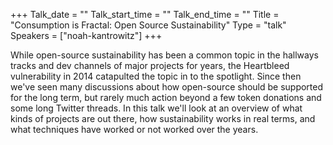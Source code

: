 +++
Talk_date = ""
Talk_start_time = ""
Talk_end_time = ""
Title = "Consumption is Fractal: Open Source Sustainability"
Type = "talk"
Speakers = ["noah-kantrowitz"]
+++

While open-source sustainability has been a common topic in the hallways tracks and dev channels of major projects for years, the Heartbleed vulnerability in 2014 catapulted the topic in to the spotlight. Since then we've seen many discussions about how open-source should be supported for the long term, but rarely much action beyond a few token donations and some long Twitter threads. In this talk we'll look at an overview of what kinds of projects are out there, how sustainability works in real terms, and what techniques have worked or not worked over the years.
